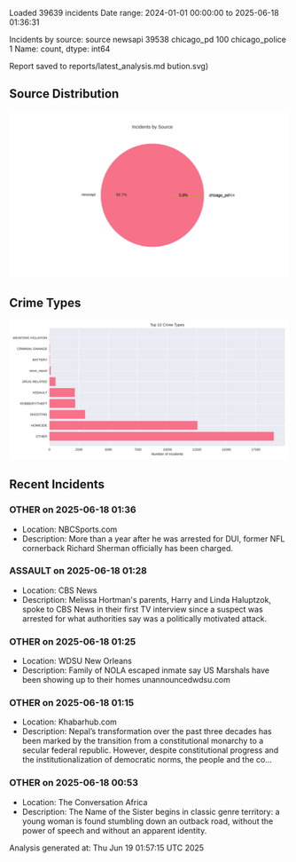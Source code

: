 
Loaded 39639 incidents
Date range: 2024-01-01 00:00:00 to 2025-06-18 01:36:31

Incidents by source:
source
newsapi           39538
chicago_pd          100
chicago_police        1
Name: count, dtype: int64

Report saved to reports/latest_analysis.md
bution.svg)

## Source Distribution
![Source Distribution](images/source_distribution.svg)

## Crime Types
![Crime Types](images/crime_types.svg)

## Recent Incidents

### OTHER on 2025-06-18 01:36
- Location: NBCSports.com
- Description: More than a year after he was arrested for DUI, former NFL cornerback Richard Sherman officially has been charged.


### ASSAULT on 2025-06-18 01:28
- Location: CBS News
- Description: Melissa Hortman's parents, Harry and Linda Haluptzok, spoke to CBS News in their first TV interview since a suspect was arrested for what authorities say was a politically motivated attack.


### OTHER on 2025-06-18 01:25
- Location: WDSU New Orleans
- Description: Family of NOLA escaped inmate say US Marshals have been showing up to their homes unannouncedwdsu.com


### OTHER on 2025-06-18 01:15
- Location: Khabarhub.com
- Description: Nepal’s transformation over the past three decades has been marked by the transition from a constitutional monarchy to a secular federal republic. However, despite constitutional progress and the institutionalization of democratic norms, the people and the co…


### OTHER on 2025-06-18 00:53
- Location: The Conversation Africa
- Description: The Name of the Sister begins in classic genre territory: a young woman is found stumbling down an outback road, without the power of speech and without an apparent identity.

Analysis generated at: Thu Jun 19 01:57:15 UTC 2025
